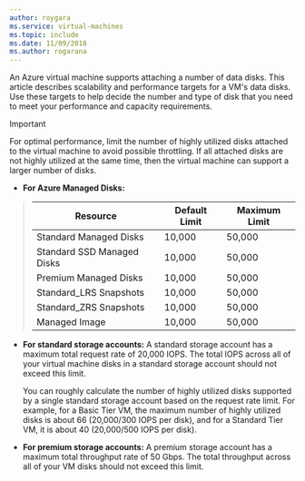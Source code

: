 ```yaml
---
author: roygara
ms.service: virtual-machines
ms.topic: include
ms.date: 11/09/2018	
ms.author: rogarana
---
```

An Azure virtual machine supports attaching a number of data disks. This article describes scalability and performance targets for a VM's data disks. Use these targets to help decide the number and type of disk that you need to meet your performance and capacity requirements. 

> [!IMPORTANT]
> For optimal performance, limit the number of highly utilized disks attached to the virtual machine to avoid possible throttling. If all attached disks are not highly utilized at the same time, then the virtual machine can support a larger number of disks.

* **For Azure Managed Disks:** 

> | Resource | Default Limit | Maximum Limit |
> | --- | --- | --- |
> | Standard Managed Disks | 10,000 | 50,000 |
> | Standard SSD Managed Disks | 10,000 | 50,000 |
> | Premium Managed Disks | 10,000 | 50,000 |
> | Standard_LRS Snapshots | 10,000 | 50,000 |
> | Standard_ZRS Snapshots | 10,000 | 50,000 |
> | Managed Image | 10,000 | 50,000 |

* **For standard storage accounts:** A standard storage account has a maximum total request rate of 20,000 IOPS. The total IOPS across all of your virtual machine disks in a standard storage account should not exceed this limit.
  
    You can roughly calculate the number of highly utilized disks supported by a single standard storage account based on the request rate limit. For example, for a Basic Tier VM, the maximum number of highly utilized disks is about 66 (20,000/300 IOPS per disk), and for a Standard Tier VM, it is about 40 (20,000/500 IOPS per disk). 

* **For premium storage accounts:** A premium storage account has a maximum total throughput rate of 50 Gbps. The total throughput across all of your VM disks should not exceed this limit.

